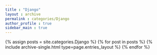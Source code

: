 ```yaml
---
title : "Django"
layout : archive
permalink : categories/Django
author_profile : true
sidebar_main : true
---
```


{% assign posts = site.categories.Django %}
{% for post in posts %} {% include archive-single.html type=page.entries_layout %} {% endfor %}